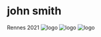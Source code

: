 # john smith
Rennes 2021
![logo](https://intranet.univ-rennes2.fr/sites/default/files/resize/UHB/SERVICE-COMMUNICATION/logor2-noir-150x147.png)
![logo](https://intranet.univ-rennes2.fr/sites/default/files/resize/UHB/SERVICE-COMMUNICATION/logor2-noir-150x147.png)
![logo](https://intranet.univ-rennes2.fr/sites/default/files/resize/UHB/SERVICE-COMMUNICATION/logor2-noir-150x147.png)
